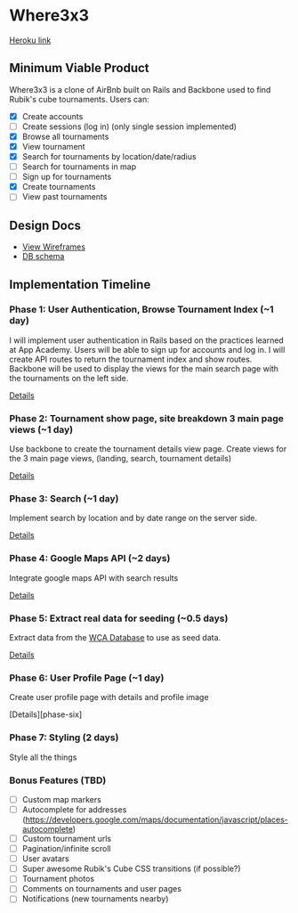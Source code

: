 # Where3x3

[Heroku link][heroku]

[heroku]: https://where3x3.herokuapp.com/

## Minimum Viable Product
Where3x3 is a clone of AirBnb built on Rails and Backbone used to find Rubik's
cube tournaments. Users can:

<!-- This is a Markdown checklist. Use it to keep track of your progress! -->

- [x] Create accounts
- [ ] Create sessions (log in) (only single session implemented)
- [x] Browse all tournaments
- [x] View tournament
- [x] Search for tournaments by location/date/radius
- [ ] Search for tournaments in map
- [ ] Sign up for tournaments
- [x] Create tournaments
- [ ] View past tournaments

## Design Docs
* [View Wireframes][views]
* [DB schema][schema]

[views]: ./docs/views.md
[schema]: ./docs/schema.md

## Implementation Timeline

### Phase 1: User Authentication, Browse Tournament Index (~1 day)
I will implement user authentication in Rails based on the practices learned at
App Academy. Users will be able to sign up for accounts and log in. I will
create API routes to return the tournament index and show routes. Backbone will
be used to display the views for the main search page with the tournaments on
the left side.

[Details][phase-one]

### Phase 2: Tournament show page, site breakdown 3 main page views (~1 day)
Use backbone to create the tournament details view page. Create views for the 3
main page views, (landing, search, tournament details)

[Details][phase-two]

### Phase 3: Search (~1 day)
Implement search by location and by date range on the server side.

[Details][phase-three]

### Phase 4: Google Maps API (~2 days)
Integrate google maps API with search results

[Details][phase-four]

### Phase 5: Extract real data for seeding (~0.5 days)
Extract data from the [WCA Database](https://www.worldcubeassociation.org/results/misc/export.html) to
use as seed data.

[Details][phase-five]

### Phase 6: User Profile Page (~1 day)
Create user profile page with details and profile image

[Details][phase-six]

### Phase 7: Styling (2 days)
Style all the things

### Bonus Features (TBD)
- [ ] Custom map markers
- [ ] Autocomplete for addresses (https://developers.google.com/maps/documentation/javascript/places-autocomplete)
- [ ] Custom tournament urls
- [ ] Pagination/infinite scroll
- [ ] User avatars
- [ ] Super awesome Rubik's Cube CSS transitions (if possible?)
- [ ] Tournament photos
- [ ] Comments on tournaments and user pages
- [ ] Notifications (new tournaments nearby)

[phase-one]: ./docs/phases/phase1.md
[phase-two]: ./docs/phases/phase2.md
[phase-three]: ./docs/phases/phase3.md
[phase-four]: ./docs/phases/phase4.md
[phase-five]: ./docs/phases/phase5.md
